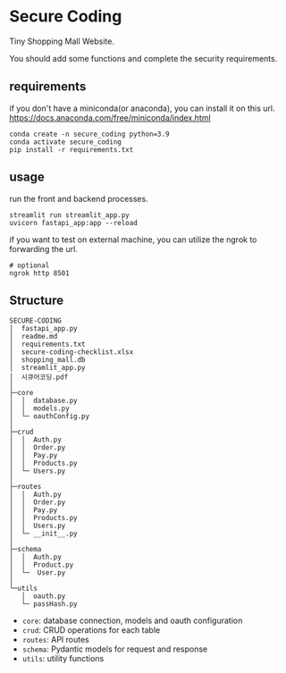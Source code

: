 # Secure Coding

Tiny Shopping Mall Website.

You should add some functions and complete the security requirements.

## requirements

if you don't have a miniconda(or anaconda), you can install it on this url.
https://docs.anaconda.com/free/miniconda/index.html

```
conda create -n secure_coding python=3.9
conda activate secure_coding
pip install -r requirements.txt
```

## usage

run the front and backend processes.

```
streamlit run streamlit_app.py
uvicorn fastapi_app:app --reload
```

if you want to test on external machine, you can utilize the ngrok to forwarding the url.
```
# optional
ngrok http 8501
```

## Structure
```
SECURE-CODING
│  fastapi_app.py
│  readme.md
│  requirements.txt
│  secure-coding-checklist.xlsx
│  shopping_mall.db
│  streamlit_app.py
│  시큐어코딩.pdf
│
├─core
│  │  database.py
│  │  models.py
│  └─ oauthConfig.py
│
├─crud
│  │  Auth.py
│  │  Order.py
│  │  Pay.py
│  │  Products.py
│  └─ Users.py
│
├─routes
│  │  Auth.py
│  │  Order.py
│  │  Pay.py
│  │  Products.py
│  │  Users.py
│  └─ __init__.py
│
├─schema
│  │  Auth.py
│  │  Product.py
│  └─  User.py
│
└─utils
   │  oauth.py
   └─ passHash.py
```
- `core`: database connection, models and oauth configuration
- `crud`: CRUD operations for each table
- `routes`: API routes
- `schema`: Pydantic models for request and response
- `utils`: utility functions